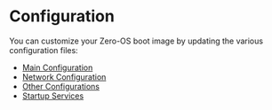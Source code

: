 # Configuration

You can customize your Zero-OS boot image by updating the various configuration files:

* [Main Configuration](main.md)
* [Network Configuration](network.md)
* [Other Configurations](other.md)
* [Startup Services](startup.md)
